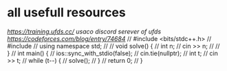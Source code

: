 # all usefull resources 
*https://training.ufds.cc/*
*usaco*
*discord serever of ufds*
*https://codeforces.com/blog/entry/74684*
// #include <bits/stdc++.h>
// #include <vector>
// using namespace std;
//
// void solve() {
//   int n;
//   cin >> n;
//
// }
// int main() {
//   ios::sync_with_stdio(false);
//   cin.tie(nullptr);
//   int t;
//   cin >> t;
//   while (t--) {
//     solve();
//   }
//   return 0;
// }
